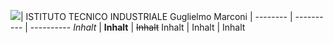 ![](https://github.com/marconivr/docs/blob/master/docs/PMO/logo.png)| ISTITUTO TECNICO INDUSTRIALE Guglielmo Marconi
 |
-------- | ---------- | ----------
*Inhalt* | **Inhalt** | ~~Inhalt~~
Inhalt   | Inhalt     | Inhalt
